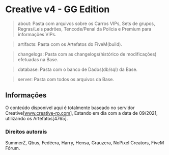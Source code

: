 # Creative v4 - GG Edition

> about: Pasta com arquivos sobre os Carros VIPs, Sets de grupos, Regras/Leis padrões, Tencode/Penal da Polícia e Premium para informações VIPs.

> artifacts: Pasta com os Artefatos do FiveM(build).

> changelogs: Pasta com as changelogs(histórico de modificações) efetuadas na Base.

> database: Pasta com o banco de Dados(db/sql) da Base.

> server: Pasta com todos os arquivos da Base.

## Informações

O conteúdo disponível aqui é totalmente baseado no servidor Creative[www.creative-rp.com], Estando em dia com a data de 09/2021, utilizando os Artefatos[4765].

### Direitos autorais

SummerZ, Qbus, Fedéera, Harry, Hensa, Grauzera, NoPixel Creators, FiveM Fórum.
